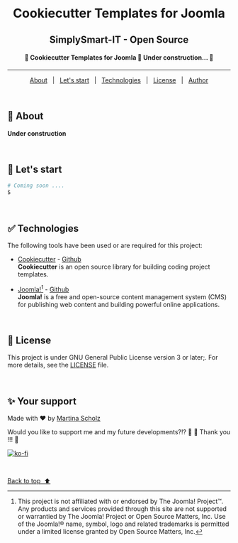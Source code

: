<div align="center" id="top"> 

  &#xa0;
  
</div>

<h1 align="center">Cookiecutter Templates for Joomla</h1><h2 align="center">SimplySmart-IT - Open Source</h2>

<!-- Status -->

<h4 align="center"> 
	🚧  Cookiecutter Templates for Joomla 🚀 Under construction...  🚧
</h4> 

<hr>

<p align="center">
  <a href="#bookmark_tabs-about">About</a> &#xa0; | &#xa0;
  <a href="#rocket-lets-start">Let's start</a> &#xa0; | &#xa0;
  <a href="#white_check_mark-technologies">Technologies</a> &#xa0; | &#xa0;
  <a href="#memo-license">License</a> &#xa0; | &#xa0;
  <a href="#sparkles-your-support">Author</a>
</p>

&#xa0;

## :bookmark_tabs: About ##

**Under construction**

&#xa0;

## :rocket: Let's start ##

```bash
# Coming soon ....
$
```
&#xa0;

## :white_check_mark: Technologies ##

The following tools have been used or are required for this project:

- [Cookiecutter](https://www.cookiecutter.io/) - [Github](https://github.com/cookiecutter/cookiecutter) \
**Cookiecutter** is an open source library for building coding project templates.

- [Joomla!](https://www.joomla.org/)[^1] - [Github](https://github.com/joomla/joomla-cms/) \
**Joomla!** is a free and open-source content management system (CMS) for publishing web content and building powerful online applications.

&#xa0;

## :memo: License ##

This project is under GNU General Public License version 3 or later;. For more details, see the [LICENSE](LICENSE.md) file.

&#xa0;

## :sparkles: Your support ##

Made with :heart: by <a href="https://github.com/SimplySmart-IT" target="_blank">Martina Scholz</a>

Would you like to support me and my future developments?!? 🎉 🚀 Thank you !!! 💚

[![ko-fi](https://ko-fi.com/img/githubbutton_sm.svg)](https://ko-fi.com/M4M3YITWC)

&#xa0;

<a href="#top">Back to top&nbsp;&nbsp;⬆️</a>

[^1]: This project is not affiliated with or endorsed by The Joomla! Project™. Any products and services provided through this site are not supported or warrantied by The Joomla! Project or Open Source Matters, Inc. Use of the Joomla!® name, symbol, logo and related trademarks is permitted under a limited license granted by Open Source Matters, Inc.


